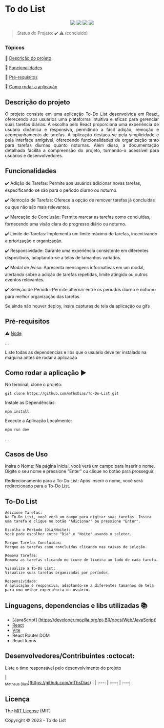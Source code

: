 <h1>To do List</h1> 

<p align="center">
  <img src="https://img.shields.io/static/v1?label=react&message=framework&color=blue&style=for-the-badge&logo=REACT"/>
  <img src="http://img.shields.io/static/v1?label=License&message=MIT&color=green&style=for-the-badge"/>
   <img src="http://img.shields.io/static/v1?label=STATUS&message=EM%20DESENVOLVIMENTO&color=RED&style=for-the-badge"/>
   <img src="http://img.shields.io/static/v1?label=STATUS&message=CONCLUIDO&color=GREEN&style=for-the-badge"/>
</p>

> Status do Projeto: :heavy_check_mark: :warning: (concluido)

### Tópicos 

:small_blue_diamond: [Descrição do projeto](#descrição-do-projeto)

:small_blue_diamond: [Funcionalidades](#funcionalidades)

:small_blue_diamond: [Pré-requisitos](#pré-requisitos)

:small_blue_diamond: [Como rodar a aplicação](#como-rodar-a-aplicação-arrow_forward)

## Descrição do projeto 

<p align="justify">
 O projeto consiste em uma aplicação To-Do List desenvolvida em React, oferecendo aos usuários uma plataforma intuitiva e eficaz para gerenciar suas tarefas diárias. A escolha pelo React proporciona uma experiência de usuário dinâmica e responsiva, permitindo a fácil adição, remoção e acompanhamento de tarefas. A aplicação destaca-se pela simplicidade e pela interface amigável, oferecendo funcionalidades de organização tanto para tarefas diurnas quanto noturnas. Além disso, a documentação detalhada facilita a compreensão do projeto, tornando-o acessível para usuários e desenvolvedores.
</p>

## Funcionalidades

:heavy_check_mark: Adição de Tarefas: Permite aos usuários adicionar novas tarefas, especificando se são para o período diurno ou noturno.

:heavy_check_mark: Remoção de Tarefas: Oferece a opção de remover tarefas já concluídas ou que não são mais relevantes.

:heavy_check_mark: Marcação de Conclusão: Permite marcar as tarefas como concluídas, fornecendo uma visão clara do progresso diário ou noturno.

:heavy_check_mark: Limite de Tarefas: Implementa um limite máximo de tarefas, incentivando a priorização e organização.

:heavy_check_mark: Responsividade: Garante uma experiência consistente em diferentes dispositivos, adaptando-se a telas de tamanhos variados.

:heavy_check_mark: Modal de Aviso: Apresenta mensagens informativas em um modal, alertando sobre a adição de tarefas repetidas, limite atingido ou outros eventos relevantes.

:heavy_check_mark: Seleção de Período: Permite alternar entre os períodos diurno e noturno para melhor organização das tarefas.


Se ainda não houver deploy, insira capturas de tela da aplicação ou gifs

## Pré-requisitos

:warning: [Node](https://nodejs.org/en/download/)

...

Liste todas as dependencias e libs que o usuário deve ter instalado na máquina antes de rodar a aplicação 

## Como rodar a aplicação :arrow_forward:

No terminal, clone o projeto: 

```
git clone https://github.com/mThsDias/To-Do-List.git
```

Instale as Dependências:
```
npm install
```

Execute a Aplicação Localmente:
```
npm run dev
```

... 

## Casos de Uso

Insira o Nome:
Na página inicial, você verá um campo para inserir o nome. Digite o seu nome e pressione "Enter" ou clique no botão para prosseguir.

Redirecionamento para a To-Do List:
Após inserir o nome, você será redirecionado para a To-Do List.

## To-Do List

    Adicione Tarefas:
    Na To-Do List, você verá um campo para digitar suas tarefas. Insira uma tarefa e clique no botão "Adicionar" ou pressione "Enter".

    Escolha o Período (Dia/Noite):
    Você pode escolher entre "Dia" e "Noite" usando o seletor.

    Marque Tarefas Concluídas:
    Marque as tarefas como concluídas clicando nas caixas de seleção.

    Remova Tarefas:
    Remova as tarefas clicando no ícone de lixeira ao lado de cada tarefa.

    Visualize a To-Do List:
    Visualize suas tarefas organizadas por períodos.

    Responsividade:
    A aplicação é responsiva, adaptando-se a diferentes tamanhos de tela para uma melhor experiência do usuário.


## Linguagens, dependencias e libs utilizadas :books:
- [JavaScript] (https://developer.mozilla.org/pt-BR/docs/Web/JavaScript)
- [React](https://pt-br.reactjs.org/docs/create-a-new-react-app.html)
- [Vite](https://vitejs.dev/)
- React Router DOM
- React Icons

## Desenvolvedores/Contribuintes :octocat:

Liste o time responsável pelo desenvolvimento do projeto

| <br><sub>Matheus Dias</sub>](https://github.com/mThsDias) |
| :---: | :---: | :---: 

## Licença 

The [MIT License]() (MIT)

Copyright :copyright: 2023 - To do List
